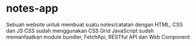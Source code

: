 # notes-app
Sebuah website untuk membuat suatu notes/catatan dengan HTML, CSS dan JS
CSS sudah menggunakan CSS Grid
JavaScript sudah memanfaatkan module bundler, FetchApi, RESTful API dan Web Component
